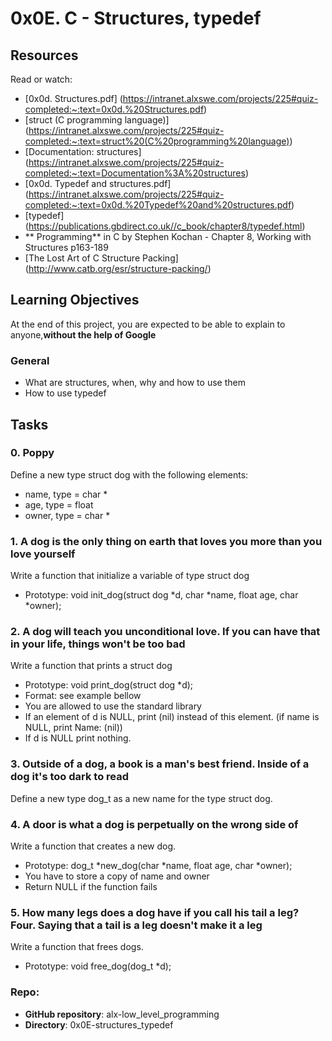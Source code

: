 # 0x0E. C - Structures, typedef

## Resources
Read or watch:

* [0x0d. Structures.pdf] (https://intranet.alxswe.com/projects/225#quiz-completed:~:text=0x0d.%20Structures.pdf)
* [struct (C programming language)] (https://intranet.alxswe.com/projects/225#quiz-completed:~:text=struct%20(C%20programming%20language))
* [Documentation: structures] (https://intranet.alxswe.com/projects/225#quiz-completed:~:text=Documentation%3A%20structures)
* [0x0d. Typedef and structures.pdf] (https://intranet.alxswe.com/projects/225#quiz-completed:~:text=0x0d.%20Typedef%20and%20structures.pdf)
* [typedef] (https://publications.gbdirect.co.uk//c_book/chapter8/typedef.html)
* ** Programming** in C by Stephen Kochan - Chapter 8, Working with Structures p163-189
* [The Lost Art of C Structure Packing] (http://www.catb.org/esr/structure-packing/)
## Learning Objectives
At the end of this project, you are expected to be able to explain to anyone,**without the help of Google**
### General
* What are structures, when, why and how to use them
* How to use typedef
## Tasks
### 0. Poppy
Define a new type struct dog with the following elements:

* name, type = char *
* age, type = float
* owner, type = char *

### 1. A dog is the only thing on earth that loves you more than you love yourself
Write a function that initialize a variable of type struct dog

* Prototype: void init_dog(struct dog *d, char *name, float age, char *owner);

### 2. A dog will teach you unconditional love. If you can have that in your life, things won't be too bad
Write a function that prints a struct dog

* Prototype: void print_dog(struct dog *d);
* Format: see example bellow
* You are allowed to use the standard library
* If an element of d is NULL, print (nil) instead of this element. (if name is NULL, print Name: (nil))
* If d is NULL print nothing.
### 3. Outside of a dog, a book is a man's best friend. Inside of a dog it's too dark to read
Define a new type dog_t as a new name for the type struct dog.

### 4. A door is what a dog is perpetually on the wrong side of
Write a function that creates a new dog.

* Prototype: dog_t *new_dog(char *name, float age, char *owner);
* You have to store a copy of name and owner
* Return NULL if the function fails

### 5. How many legs does a dog have if you call his tail a leg? Four. Saying that a tail is a leg doesn't make it a leg
Write a function that frees dogs.

* Prototype: void free_dog(dog_t *d);

### Repo:
* **GitHub repository**: alx-low_level_programming
* **Directory**: 0x0E-structures_typedef
